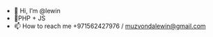 - 👋 Hi, I’m @lewin
- 👀PHP + JS
- 📫 How to reach me +971562427976 / muzvondalewin@gmail.com

<!---
lewinmuzvonda/lewinmuzvonda is a ✨ special ✨ repository because its `README.md` (this file) appears on your GitHub profile.
You can click the Preview link to take a look at your changes.
--->
